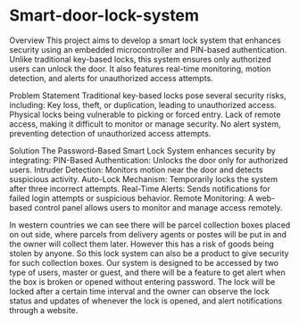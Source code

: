 # Smart-door-lock-system

Overview
This project aims to develop a smart lock system that enhances security using an embedded microcontroller and PIN-based authentication. Unlike traditional key-based locks, this system ensures only authorized users can unlock the door. It also features real-time monitoring, motion detection, and alerts for unauthorized access attempts.

Problem Statement
Traditional key-based locks pose several security risks, including:
  Key loss, theft, or duplication, leading to unauthorized access.
  Physical locks being vulnerable to picking or forced entry.
  Lack of remote access, making it difficult to monitor or manage security.
  No alert system, preventing detection of unauthorized access attempts.
  
Solution
The Password-Based Smart Lock System enhances security by integrating:
  PIN-Based Authentication: Unlocks the door only for authorized users.
  Intruder Detection: Monitors motion near the door and detects suspicious activity.
  Auto-Lock Mechanism: Temporarily locks the system after three incorrect attempts.
  Real-Time Alerts: Sends notifications for failed login attempts or suspicious behavior.
  Remote Monitoring: A web-based control panel allows users to monitor and manage access remotely.

In western countries we can see there will be parcel collection boxes placed on out side, where parcels from delivery agents or postes will be put in and the owner will collect them later. However this has a risk of goods being stolen by anyone. So this lock system can also be a product to give security for such collection boxes. Our system is designed to be accessed by two type of users, master or guest, and there will be a feature to get alert when the box is broken or opened without entering password.
The lock will be locked after a certain time interval and the owner can observe the lock status and updates of whenever the lock is opened, and alert notifications through a website.
